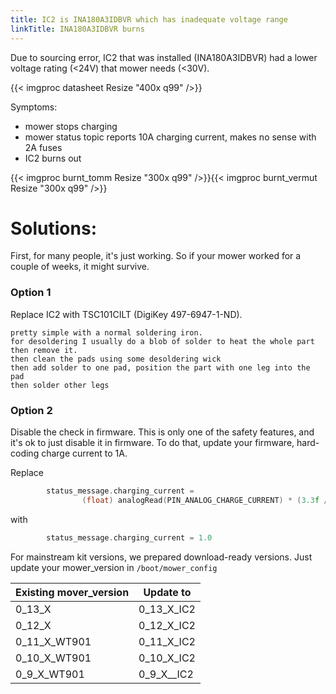 ```yaml
---
title: IC2 is INA180A3IDBVR which has inadequate voltage range
linkTitle: INA180A3IDBVR burns
---
```


Due to sourcing error, IC2 that was installed (INA180A3IDBVR) had a lower voltage rating (<24V) that mower needs (<30V).

{{< imgproc datasheet Resize "400x q99" />}}

Symptoms:

* mower stops charging
* mower status topic reports 10A charging current, makes no sense with 2A fuses
* IC2 burns out

{{< imgproc burnt_tomm Resize "300x q99" />}}{{< imgproc burnt_vermut Resize "300x q99" />}}

# Solutions:

First, for many people, it's just working. So if your mower worked for a couple of weeks, it might survive.

### Option 1

Replace IC2 with TSC101CILT (DigiKey 497-6947-1-ND).

    pretty simple with a normal soldering iron. 
    for desoldering I usually do a blob of solder to heat the whole part then remove it.
    then clean the pads using some desoldering wick
    then add solder to one pad, position the part with one leg into the pad
    then solder other legs

### Option 2

Disable the check in firmware. This is only one of the safety features, and it's ok to just disable it in firmware.
To do that, update your firmware, hard-coding charge current to 1A.

Replace

```c
        status_message.charging_current =
                (float) analogRead(PIN_ANALOG_CHARGE_CURRENT) * (3.3f / 4096.0f) / (CURRENT_SENSE_GAIN * R_SHUNT);
```

with

```c
        status_message.charging_current = 1.0
```

For mainstream kit versions, we prepared download-ready versions. Just update your mower_version in `/boot/mower_config`

| Existing mover_version | Update to  |
|------------------------|------------|
| 0_13_X                 | 0_13_X_IC2 |
| 0_12_X                 | 0_12_X_IC2 |
| 0_11_X_WT901           | 0_11_X_IC2 |
| 0_10_X_WT901           | 0_10_X_IC2 |
| 0_9_X_WT901            | 0_9_X__IC2 |
